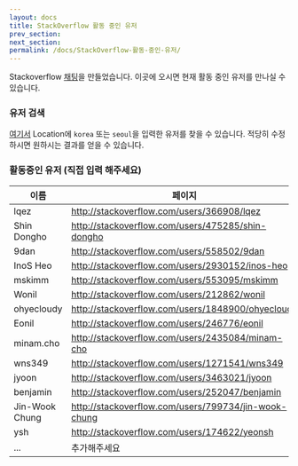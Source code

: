 ```yaml
---
layout: docs
title: StackOverflow 활동 중인 유저
prev_section:
next_section:
permalink: /docs/StackOverflow-활동-중인-유저/
---
```


Stackoverflow [채팅](http://chat.stackoverflow.com/rooms/56617/stackoverflow-in-korean)을 만들었습니다. 이곳에 오시면 현재 활동 중인 유저를 만나실 수 있습니다.

### 유저 검색
[여기서](http://data.stackexchange.com/stackoverflow/query/187771/top-users-by-location-korea) Location에 `korea` 또는 `seoul`을 입력한 유저를 찾을 수 있습니다. 적당히 수정하시면 원하시는 결과를 얻을 수 있습니다.

### 활동중인 유저 (직접 입력 해주세요)
| 이름           | 페이지                                                |
|----------------|-------------------------------------------------------|
| lqez           | http://stackoverflow.com/users/366908/lqez            |
| Shin Dongho    | http://stackoverflow.com/users/475285/shin-dongho     |
| 9dan           | http://stackoverflow.com/users/558502/9dan            |
| InoS Heo       | http://stackoverflow.com/users/2930152/inos-heo       |
| mskimm         | http://stackoverflow.com/users/553095/mskimm          |
| Wonil          | http://stackoverflow.com/users/212862/wonil           |
| ohyecloudy     | http://stackoverflow.com/users/1848900/ohyecloudy     |
| Eonil          | http://stackoverflow.com/users/246776/eonil           |
| minam.cho      | http://stackoverflow.com/users/2435084/minam-cho      |
| wns349         | http://stackoverflow.com/users/1271541/wns349         |
| jyoon          | http://stackoverflow.com/users/3463021/jyoon          |
| benjamin       | http://stackoverflow.com/users/252047/benjamin        |
| Jin-Wook Chung | http://stackoverflow.com/users/799734/jin-wook-chung  |
| ysh            | http://stackoverflow.com/users/174622/yeonsh          |
| ...            | 추가해주세요                                          |


